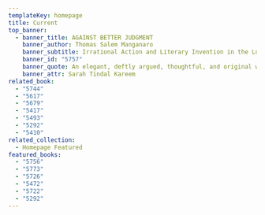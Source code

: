 ```yaml
---
templateKey: homepage
title: Current
top_banner:
  - banner_title: AGAINST BETTER JUDGMENT
    banner_author: Thomas Salem Manganaro
    banner_subtitle: Irrational Action and Literary Invention in the Long Eighteenth Century
    banner_id: "5757"
    banner_quote: An elegant, deftly argued, thoughtful, and original work of criticism.
    banner_attr: Sarah Tindal Kareem
related_book:
  - "5744"
  - "5617"
  - "5679"
  - "5417"
  - "5493"
  - "5292"
  - "5410"
related_collection:
  - Homepage Featured
featured_books:
  - "5756"
  - "5773"
  - "5726"
  - "5472"
  - "5722"
  - "5292"
---
```

